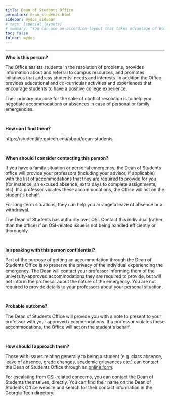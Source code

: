 ```yaml
---
title: Dean of Students Office
permalink: dean_students.html
sidebar: mydoc_sidebar
# tags: [special_layouts]
# summary: "You can use an accordion-layout that takes advantage of Bootstrap styling. This is useful for an FAQ page."
toc: false
folder: mydoc
---
```


<hr>

<p><b>Who is this person?</b></p>
   <p>The Office assists students in the resolution of problems, provides information about and referral to campus resources, and promotes initiatives that address students' needs and interests. In addition the Office provides educational and co-curricular activities and experiences that encourage students to have a positive college experience.</p>
   <p>Their primary purpose for the sake of conflict resolution is to help you negotiate accommodations or absences in case of personal or family emergencies.</p>

<p>&nbsp;</p>

<p><b>How can I find them?</b></p>
   <p>https://studentlife.gatech.edu/about/dean-students</p>

<p>&nbsp;</p>

<p><b>When should I consider contacting this person?</b></p>
   <p>If you have a family situation or personal emergency, the Dean of Students office will provide your professors (including your advisor, if applicable) with the list of accommodations that they are required to provide for you (for instance, an excused absence, extra days to complete assignments, etc). If a professor violates these accommodations, the Office will act on the student's behalf.</p>
   <p>For long-term situations, they can help you arrange a leave of absence or a withdrawal.</p>
   <p>The Dean of Students has authority over OSI. Contact this individual (rather than the office) if an OSI-related issue is not being handled efficiently or thoroughly.</p>

<p>&nbsp;</p>

<p><b>Is speaking with this person confidential?</b></p>
   <p>Part of the purpose of getting an accommodation through the Dean of Students Office is to preserve the privacy of the individual experiencing the emergency. The Dean will contact your professor informing them of the university-approved accommodations they are required to provide, but will not inform the professor about the nature of the emergency. You are not required to provide details to your professors about your personal situation.</p>

<p>&nbsp;</p>

<p><b>Probable outcome?</b></p>
   <p>The Dean of Students Office will provide you with a note to present to your professor with your approved accommodations. If a professor violates these accommodations, the Office will act on the student's behalf.</p>

<p>&nbsp;</p>

<p><b>How should I approach them?</b></p>
   <p>Those with issues relating generally to being a student (e.g. class absence, leave of absence, grade changes, academic grievances etc.) can contact the Dean of Students Office through an <a href="https://gatech-advocate.symplicity.com/care_report/index.php/pid661935?">online form</a>.</p>
   <p>For escalating from OSI-related concerns, you can contact the Dean of Students themselves, directly. You can find their name on the Dean of Students Office website and search for their contact information in the Georgia Tech directory.</p>


<script>
    if(location.hash !== null && location.hash !== "")
    {
        var url = location.hash.endsWith("-1") ? location.hash.substring(0, location.hash.length-2) : location.hash;
        $(url + ".collapse").collapse("show");
    }
</script>